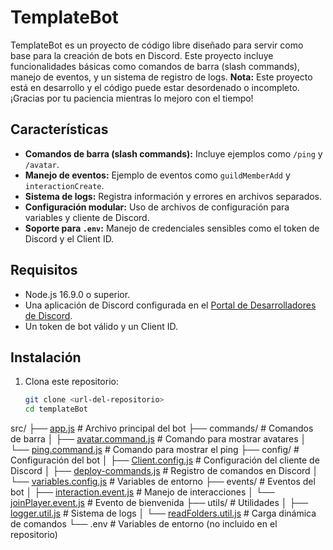 # TemplateBot

TemplateBot es un proyecto de código libre diseñado para servir como base para la creación de bots en Discord. Este proyecto incluye funcionalidades básicas como comandos de barra (slash commands), manejo de eventos, y un sistema de registro de logs. **Nota:** Este proyecto está en desarrollo y el código puede estar desordenado o incompleto. ¡Gracias por tu paciencia mientras lo mejoro con el tiempo!

## Características

- **Comandos de barra (slash commands):** Incluye ejemplos como `/ping` y `/avatar`.
- **Manejo de eventos:** Ejemplo de eventos como `guildMemberAdd` y `interactionCreate`.
- **Sistema de logs:** Registra información y errores en archivos separados.
- **Configuración modular:** Uso de archivos de configuración para variables y cliente de Discord.
- **Soporte para `.env`:** Manejo de credenciales sensibles como el token de Discord y el Client ID.

## Requisitos

- Node.js 16.9.0 o superior.
- Una aplicación de Discord configurada en el [Portal de Desarrolladores de Discord](https://discord.com/developers/applications).
- Un token de bot válido y un Client ID.

## Instalación

1. Clona este repositorio:
   ```bash
   git clone <url-del-repositorio>
   cd templateBot

src/
├── [app.js](http://_vscodecontentref_/0)                 # Archivo principal del bot
├── commands/              # Comandos de barra
│   ├── [avatar.command.js](http://_vscodecontentref_/1)  # Comando para mostrar avatares
│   └── [ping.command.js](http://_vscodecontentref_/2)    # Comando para mostrar el ping
├── config/                # Configuración del bot
│   ├── [Client.config.js](http://_vscodecontentref_/3)   # Configuración del cliente de Discord
│   ├── [deploy-commands.js](http://_vscodecontentref_/4) # Registro de comandos en Discord
│   └── [variables.config.js](http://_vscodecontentref_/5) # Variables de entorno
├── events/                # Eventos del bot
│   ├── [interaction.event.js](http://_vscodecontentref_/6) # Manejo de interacciones
│   └── [joinPlayer.event.js](http://_vscodecontentref_/7)  # Evento de bienvenida
├── utils/                 # Utilidades
│   ├── [logger.util.js](http://_vscodecontentref_/8)     # Sistema de logs
│   └── [readFolders.util.js](http://_vscodecontentref_/9) # Carga dinámica de comandos
└── .env                   # Variables de entorno (no incluido en el repositorio)